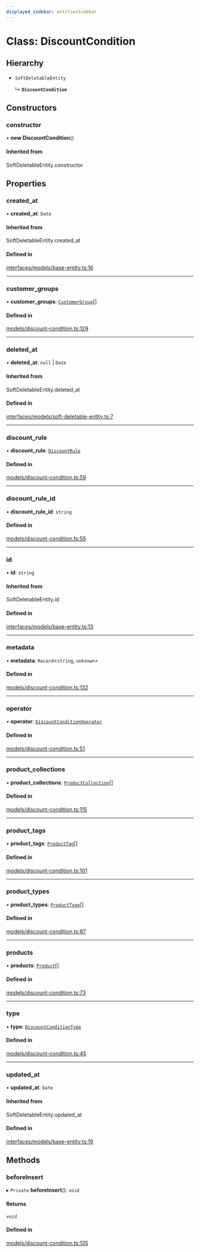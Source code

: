 ```yaml
---
displayed_sidebar: entitiesSidebar
---
```


# Class: DiscountCondition

## Hierarchy

- `SoftDeletableEntity`

  ↳ **`DiscountCondition`**

## Constructors

### constructor

• **new DiscountCondition**()

#### Inherited from

SoftDeletableEntity.constructor

## Properties

### created\_at

• **created\_at**: `Date`

#### Inherited from

SoftDeletableEntity.created\_at

#### Defined in

[interfaces/models/base-entity.ts:16](https://github.com/medusajs/medusa/blob/9dcd62c73/packages/medusa/src/interfaces/models/base-entity.ts#L16)

___

### customer\_groups

• **customer\_groups**: [`CustomerGroup`](CustomerGroup.md)[]

#### Defined in

[models/discount-condition.ts:129](https://github.com/medusajs/medusa/blob/9dcd62c73/packages/medusa/src/models/discount-condition.ts#L129)

___

### deleted\_at

• **deleted\_at**: ``null`` \| `Date`

#### Inherited from

SoftDeletableEntity.deleted\_at

#### Defined in

[interfaces/models/soft-deletable-entity.ts:7](https://github.com/medusajs/medusa/blob/9dcd62c73/packages/medusa/src/interfaces/models/soft-deletable-entity.ts#L7)

___

### discount\_rule

• **discount\_rule**: [`DiscountRule`](DiscountRule.md)

#### Defined in

[models/discount-condition.ts:59](https://github.com/medusajs/medusa/blob/9dcd62c73/packages/medusa/src/models/discount-condition.ts#L59)

___

### discount\_rule\_id

• **discount\_rule\_id**: `string`

#### Defined in

[models/discount-condition.ts:55](https://github.com/medusajs/medusa/blob/9dcd62c73/packages/medusa/src/models/discount-condition.ts#L55)

___

### id

• **id**: `string`

#### Inherited from

SoftDeletableEntity.id

#### Defined in

[interfaces/models/base-entity.ts:13](https://github.com/medusajs/medusa/blob/9dcd62c73/packages/medusa/src/interfaces/models/base-entity.ts#L13)

___

### metadata

• **metadata**: `Record`<`string`, `unknown`\>

#### Defined in

[models/discount-condition.ts:132](https://github.com/medusajs/medusa/blob/9dcd62c73/packages/medusa/src/models/discount-condition.ts#L132)

___

### operator

• **operator**: [`DiscountConditionOperator`](../enums/DiscountConditionOperator.md)

#### Defined in

[models/discount-condition.ts:51](https://github.com/medusajs/medusa/blob/9dcd62c73/packages/medusa/src/models/discount-condition.ts#L51)

___

### product\_collections

• **product\_collections**: [`ProductCollection`](ProductCollection.md)[]

#### Defined in

[models/discount-condition.ts:115](https://github.com/medusajs/medusa/blob/9dcd62c73/packages/medusa/src/models/discount-condition.ts#L115)

___

### product\_tags

• **product\_tags**: [`ProductTag`](ProductTag.md)[]

#### Defined in

[models/discount-condition.ts:101](https://github.com/medusajs/medusa/blob/9dcd62c73/packages/medusa/src/models/discount-condition.ts#L101)

___

### product\_types

• **product\_types**: [`ProductType`](ProductType.md)[]

#### Defined in

[models/discount-condition.ts:87](https://github.com/medusajs/medusa/blob/9dcd62c73/packages/medusa/src/models/discount-condition.ts#L87)

___

### products

• **products**: [`Product`](Product.md)[]

#### Defined in

[models/discount-condition.ts:73](https://github.com/medusajs/medusa/blob/9dcd62c73/packages/medusa/src/models/discount-condition.ts#L73)

___

### type

• **type**: [`DiscountConditionType`](../enums/DiscountConditionType.md)

#### Defined in

[models/discount-condition.ts:45](https://github.com/medusajs/medusa/blob/9dcd62c73/packages/medusa/src/models/discount-condition.ts#L45)

___

### updated\_at

• **updated\_at**: `Date`

#### Inherited from

SoftDeletableEntity.updated\_at

#### Defined in

[interfaces/models/base-entity.ts:19](https://github.com/medusajs/medusa/blob/9dcd62c73/packages/medusa/src/interfaces/models/base-entity.ts#L19)

## Methods

### beforeInsert

▸ `Private` **beforeInsert**(): `void`

#### Returns

`void`

#### Defined in

[models/discount-condition.ts:135](https://github.com/medusajs/medusa/blob/9dcd62c73/packages/medusa/src/models/discount-condition.ts#L135)
